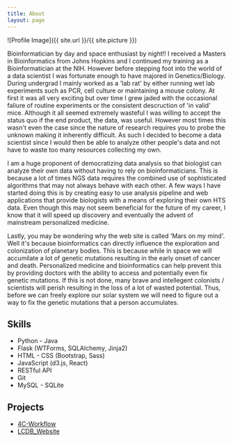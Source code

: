 ```yaml
---
title: About
layout: page
---
```

![Profile Image]({{ site.url }}/{{ site.picture }})

<p>Bioinformatician by day and space enthusiast by night!! I received a Masters in Bioinformatics from Johns Hopkins and I continued my training as a Bioinformatician at the NIH. However before stepping foot into the world of a data scientist I was fortunate enough to have majored in Genetics/Biology. During undergrad I mainly worked as a 'lab rat' by either running wet lab experiments such as PCR, cell culture or maintaining a mouse colony. At first it was all very exciting but over time I grew jaded with the occasional faliure of routine experiments or the consistent descruction of 'in valid' mice. Although it all seemed extremely wasteful I was willing to accept the status quo if the end product, the data, was useful. However most times this wasn't even the case since the nature of research requires you to probe the unknown making it inherently difficult. As such I decided to become a data scientist since I would then be able to analyze other people's data and not have to waste too many resources collecting my own.</p>

<p>I am a huge proponent of democratizing data analysis so that biologist can analyze their own data without having to rely on bioinformaticians. This is because a lot of times NGS data requires the combined use of sophisticated algorithms that may not always behave with each other. A few ways I have started doing this is by creating easy to use analysis pipeline and web applications that provide biologists with a means of exploring their own HTS data. Even though this may not seem beneficial for the future of my career, I know that it will speed up discovery and eventually the advent of mainstream personalized medicine.</p>

<p>Lastly, you may be wondering why the web site is called 'Mars on my mind'. Well it's because bioinformatics can directly influence the exploration and colonization of planetary bodies. This is because while in space we will accumilate a lot of genetic mutations resulting in the early onset of cancer and death. Personalized medicine and bioinformatics can help prevent this by providing doctors with the ability to access and potentially even fix genetic mutations. If this is not done, many brave and intellegent colonists / scientists will perish resulting in the loss of a lot of wasted potential. Thus, before we can freely explore our solar system we will need to figure out a way to fix the genetic mutations that a person accumulates.</p>

<h2>Skills</h2>

<ul class="skill-list">
    <li>Python - Java</li>
	<li>Flask (WTForms, SQLAlchemy, Jinja2)</li>
	<li>HTML - CSS (Bootstrap, Sass)</li>
	<li>JavaScript (d3.js, React)</li>
    <li>RESTful API</li>
	<li>Git</li>
	<li>MySQL - SQLite</li>
</ul>

<h2>Projects</h2>

<ul>
	<li><a href="https://github.com/MediciPrime/4C-Workflow">4C-Workflow</a></li>
    <li><a href="https://github.com/MediciPrime/lcdb_website">LCDB_Website</a></li>
</ul>
